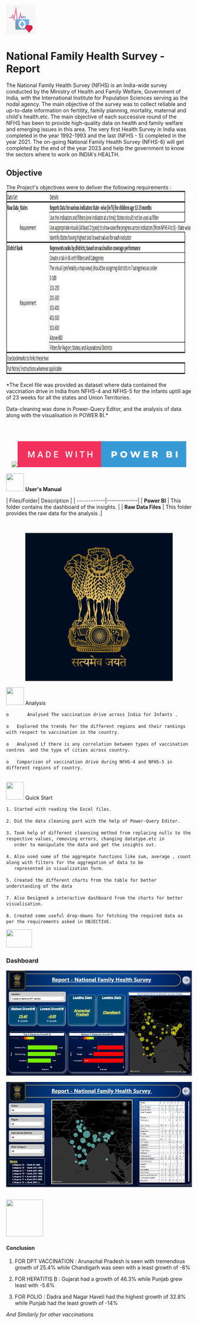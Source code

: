 <img src="https://github.com/PraveenSharma95/A-Power-BI-Project/blob/main/Raw%20Data/health1.png" width="80" height="80" > <h1>**National Family Health Survey - Report** </h1>

The National Family Health Survey (NFHS) is an India-wide survey conducted by the Ministry of Health and Family Welfare, Government of India, with the International Institute for Population Sciences serving as the nodal agency. The main objective of the survey was to collect reliable and up-to-date information on fertility, family planning, mortality, maternal and child's health.etc. The main objective of each successive round of the NFHS has been to provide high-quality data on health and family welfare and emerging issues in this area. The very first Health Survey in India was completed in the year 1992-1993 and the last (NFHS - 5) completed in the year 2021. The on-going National Family Health Survey (NFHS-6) will get completed by the end of the year 2023 and help the government to know the sectors where to work on INDIA's HEALTH. 

<h2> Objective </h2> 
The Project's objectives  were to deliver the following requirements : 
<img src="https://github.com/PraveenSharma95/A-Power-BI-Project/blob/main/Raw%20Data/Requirements.JPG" width="700" height="500" > </p>

*The Excel file was provided as dataset where data contained the vaccination drive in India from NFHS-4 and NFHS-5 for the infants uptill age of 23 weeks for all the states and Union Territories. 

Data-cleaning was done in Power-Query Editor, and the analysis of data along with the visualisation in POWER BI.*




<br>
<br>
<p align="center"><a><img src="https://forthebadge.com/images/badges/built-with-love.svg"><img src = "https://github.com/PraveenSharma95/A-Power-BI-Project/blob/main/Raw%20Data/made-with-power-bi.svg"> </p>

<img src="https://user-images.githubusercontent.com/106439762/181935629-b3c47bd3-77fb-4431-a11c-ff8ba0942b63.gif" width="48" height="48"> **User's Manual** <p>
| Files/Folder| Description |
| ------------|-------------|
| **Power BI**                     | This folder contains the dashboard of the insights. |
| **Raw Data Files**               | This folder provides the raw data for the analysis .| </p>
<br>
<p align="center"><img src="https://github.com/PraveenSharma95/A-Power-BI-Project/blob/main/Raw%20Data/ashok%20stambh.jpg" width="400" ></p>
<img src=https://user-images.githubusercontent.com/106439762/178428775-03d67679-9aa4-4b08-91e9-6eb6ed8faf66.gif  width="48" height="48"> Analysis
   
    
    o       Analysed The vaccination drive across India for Infants . 
    
    o	Explored the trends for the different regions and their rankings with respect to vaccination in the country.
  
    o	Analysed if there is any correlation between types of vaccination centres  and the type of cities across country. 
    
    o	Comparison of vaccination drive during NFHS-4 and NFHS-5 in different regions of country.
    

<br>
<img src="https://user-images.githubusercontent.com/106439762/181937125-2a4b22a3-f8a9-4226-bbd3-df972f9dbbc4.gif" width="48" height="48" > Quick Start

    1. Started with reading the Excel files.
    
    2. Did the data cleaning part with the help of Power-Query Editor.
    
    3. Took help of different cleansing method from replacing nulls to the respective values, removing errors, changing datatype.etc in 
       order to manipulate the data and get the insights out.
    
    4. Also used some of the aggregate functions like sum, average , count along with filters for the aggregation of data to be 
       represented in visualization form.
        
    5. Created the different charts from the table for better understanding of the data
    
    7. Also Designed a interactive dashboard from the charts for better visualisation.
    
    8. Created some useful drop-downs for fetching the required data as per the requirements asked in OBJECTIVE.
    
    
    
            
   


   
<img src="https://www.getcloudapp.com/wp-content/uploads/2021/03/5aebb952e4867ce13f4d308f_laptop_gif_trans.gif" width="70" height="48"/> 
<h3>Dashboard</h3>
<p align="center"><a><img src="https://github.com/PraveenSharma95/A-Power-BI-Project/blob/main/Power%20BI/Vaccination%20wise%20DB.JPG"</a></p> 
<p align="center"><a><img src="https://github.com/PraveenSharma95/A-Power-BI-Project/blob/main/Power%20BI/Vaccination%20wise%20Ranks.JPG"</a></p>

   
   
<br>
<img src="https://user-images.githubusercontent.com/108053296/185756908-fbb62168-d923-48f2-992f-b8e2fde848fe.gif" width="100" height="100" > <h4> Conclusion </h4>
   
   1. FOR DPT VACCINATION : Arunachal Pradesh is seen with tremendous growth of 25.4%  while
                            Chandigarh was seen with a least growth of -8%

   2. FOR HEPATITIS B :     Gujarat had a growth of 46.3% while
                            Punjab grew least with -5.6%

   3. FOR POLIO :           Dadra and Nagar Haveli had the highest growth of 32.8% while
                            Punjab had the least growth of -14%

*And Similarly for other vaccinations*


    

   
 
